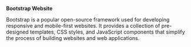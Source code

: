 **Bootstrap Website**

Bootstrap is a popular open-source framework used for developing responsive and mobile-first websites. It provides a collection of pre-designed templates, CSS styles, and JavaScript components that simplify the process of building websites and web applications.

